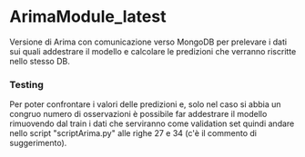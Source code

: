 # ArimaModule_latest
Versione di Arima con comunicazione verso MongoDB per prelevare i dati sui quali 
addestrare il modello e calcolare le predizioni che verranno riscritte nello stesso DB.


### Testing 

Per poter confrontare i valori delle predizioni e, solo nel caso si abbia un congruo numero di
osservazioni è possibile far addestrare il modello rimuovendo dal train i dati che serviranno 
come validation set quindi andare nello script "scriptArima.py" alle righe 27 e 34 
(c'è il commento di suggerimento).

